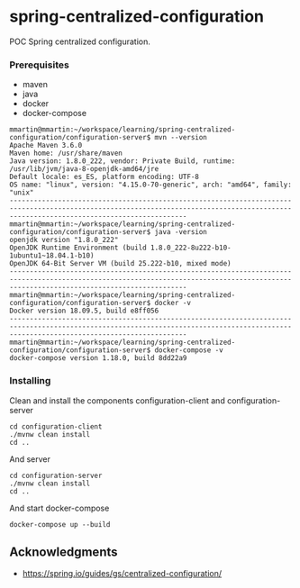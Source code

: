 # spring-centralized-configuration

POC Spring centralized configuration.


### Prerequisites

- maven
- java
- docker
- docker-compose

```
mmartin@mmartin:~/workspace/learning/spring-centralized-configuration/configuration-server$ mvn --version
Apache Maven 3.6.0
Maven home: /usr/share/maven
Java version: 1.8.0_222, vendor: Private Build, runtime: /usr/lib/jvm/java-8-openjdk-amd64/jre
Default locale: es_ES, platform encoding: UTF-8
OS name: "linux", version: "4.15.0-70-generic", arch: "amd64", family: "unix"
----------------------------------------------------------------------------------------------------------------------------------------------------------------------------------------
mmartin@mmartin:~/workspace/learning/spring-centralized-configuration/configuration-server$ java -version
openjdk version "1.8.0_222"
OpenJDK Runtime Environment (build 1.8.0_222-8u222-b10-1ubuntu1~18.04.1-b10)
OpenJDK 64-Bit Server VM (build 25.222-b10, mixed mode)
----------------------------------------------------------------------------------------------------------------------------------------------------------------------------------------
mmartin@mmartin:~/workspace/learning/spring-centralized-configuration/configuration-server$ docker -v
Docker version 18.09.5, build e8ff056
----------------------------------------------------------------------------------------------------------------------------------------------------------------------------------------
mmartin@mmartin:~/workspace/learning/spring-centralized-configuration/configuration-server$ docker-compose -v
docker-compose version 1.18.0, build 8dd22a9

```

### Installing

Clean and install the components configuration-client and configuration-server

```
cd configuration-client
./mvnw clean install
cd ..
```

And server

```
cd configuration-server
./mvnw clean install
cd ..
```

And start docker-compose

```
docker-compose up --build
```
## Acknowledgments

* https://spring.io/guides/gs/centralized-configuration/
